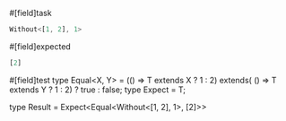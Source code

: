 #[field]task
```ts
Without<[1, 2], 1>
```

#[field]expected
```ts
[2]
```

#[field]test
type Equal<X, Y> = (<T>() => T extends X ? 1 : 2) extends(
    <T>() => T extends Y ? 1 : 2) ? true : false;
type Expect<T extends true> = T;

type Result = Expect<Equal<Without<[1, 2], 1>, [2]>>